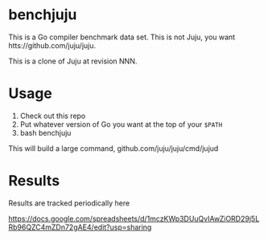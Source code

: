 # benchjuju

This is a Go compiler benchmark data set. This is not Juju, you want htts://github.com/juju/juju.

This is a clone of Juju at revision NNN.

# Usage

1. Check out this repo
2. Put whatever version of Go you want at the top of your `$PATH`
3. bash benchjuju

This will build a large command, github.com/juju/juju/cmd/jujud

# Results

Results are tracked periodically here

https://docs.google.com/spreadsheets/d/1mczKWp3DUuQvIAwZiORD29j5LRb96QZC4mZDn72gAE4/edit?usp=sharing

